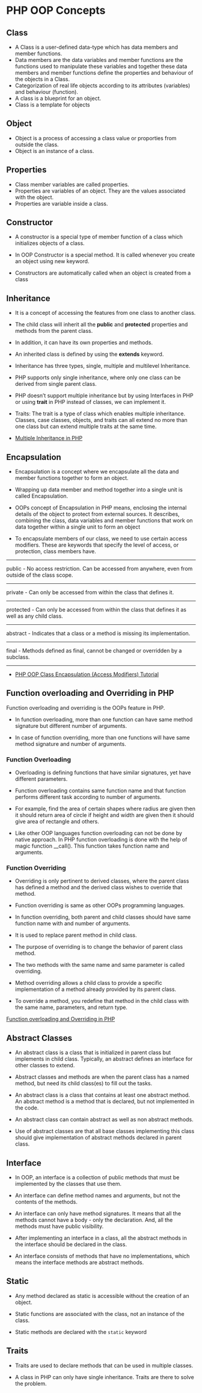 # PHP OOP Concepts 
## Class
 - A Class is a user-defined data-type which has data members and member functions.
 - Data members are the data variables and member functions are the functions used to manipulate these variables and together these data members and member functions define the properties and behaviour of the objects in a Class.
 - Categorization of real life objects according to its attributes (variables) and behaviour (function).
- A class is a blueprint for an object.  
 - Class is a template for objects


 ## Object
 - Object is a process of accessing a class value or proporties from outside the class.
 - Object is an instance of a class.

  ## Properties
  - Class member variables are called properties.
  - Properties are variables of an object. They are the values associated with the object. 
  - Properties are variable inside a class.


  ## Constructor
- A constructor is a special type of member function of a class which initializes objects of a class.

- In OOP Constructor is a special method. It is called whenever you create an object using new keyword. 

- Constructors are automatically called when an object is created from a class

## Inheritance
- It is a concept of accessing the features from one class to another class.
- The child class will inherit all the <b>public</b> and <b>protected</b> properties and methods from the parent class. 
- In addition, it can have its own properties and methods.

- An inherited class is defined by using the <b>extends</b> keyword.
- Inheritance has three types, single, multiple and multilevel Inheritance.
- PHP supports only single inheritance, where only one class can be derived from single parent class.

- PHP doesn’t support multiple inheritance but by using Interfaces in PHP or using  <b>trait</b> in PHP instead of classes, we can implement it.

- Traits: The trait is a type of class which enables multiple inheritance. Classes, case classes, objects, and traits can all extend no more than one class but can extend multiple traits at the same time.

- [Multiple Inheritance in PHP](https://www.geeksforgeeks.org/multiple-inheritance-in-php/)



## Encapsulation

- Encapsulation is a concept where we encapsulate all the data and member functions together to form an object.
- Wrapping up data member and method together into a single unit is called Encapsulation.

- OOPs concept of Encapsulation in PHP means, enclosing the internal details of the object to protect from external sources. It describes, combining the class, data variables and member functions that work on data together within a single unit to form an object

- To encapsulate members of our class, we need to use certain access modifiers. These are keywords that specify the level of access, or protection, class members have.
<hr>
public  - No access restriction. Can be accessed from anywhere, even from outside of the class scope.
<hr>
private	- Can only be accessed from within the class that defines it.
<hr>
protected	- Can only be accessed from within the class that defines it as well as any child class.
<hr>
abstract - Indicates that a class or a method is missing its implementation.
<hr>
final -	Methods defined as final, cannot be changed or overridden by a subclass.
<hr>

- [PHP OOP Class Encapsulation (Access Modifiers) Tutorial](https://www.koderhq.com/tutorial/php/oop-encapsulation/)


## Function overloading and Overriding in PHP

Function overloading and overriding is the OOPs feature in PHP. 
- In function overloading, more than one function can have same method signature but different number of arguments.

- In case of function overriding, more than one functions will have same method signature and number of arguments. 

### Function Overloading
- Overloading is defining functions that have similar signatures, yet have different parameters.
- Function overloading contains same function name and that function performs different task according to number of arguments. 
- For example, find the area of certain shapes where radius are given then it should return area of circle if height and width are given then it should give area of rectangle and others.

- Like other OOP languages function overloading can not be done by native approach. In PHP function overloading is done with the help of magic function __call(). This function takes function name and arguments. 


### Function Overriding
- Overriding is only pertinent to derived classes, where the parent class has defined a method and the derived class wishes to override that method.

- Function overriding is same as other OOPs programming languages. 

- In function overriding, both parent and child classes should have same function name with and number of arguments. 

- It is used to replace parent method in child class. 

- The purpose of overriding is to change the behavior of parent class method. 

- The two methods with the same name and same parameter is called overriding.

- Method overriding allows a child class to provide a specific implementation of a method already provided by its parent class.

- To override a method, you redefine that method in the child class with the same name, parameters, and return type.

[Function overloading and Overriding in PHP](https://www.geeksforgeeks.org/function-overloading-and-overriding-in-php/)


## Abstract Classes

- An abstract class is a class that is initialized in parent class but implements in child class. Typically, an abstract defines an interface for other classes to extend.

- Abstract classes and methods are when the parent class has a named method, but need its child class(es) to fill out the tasks.

- An abstract class is a class that contains at least one abstract method. An abstract method is a method that is declared, but not implemented in the code.

-  An abstract class can contain abstract as well as non abstract methods.

-  Use of abstract classes are that all base classes implementing this class should give implementation of abstract methods declared in parent class.

## Interface

- In OOP, an interface is a collection of public methods that must be implemented by the classes that use them.

- An interface can define method names and arguments, but not the contents of the methods.

- An interface can only have method signatures. It means that all the methods cannot have a body - only the declaration. And, all the methods must have public visibility.

- After implementing an interface in a class, all the abstract methods in the interface should be declared in the class.

- An interface consists of methods that have no implementations, which means the interface methods are abstract methods.


## Static

- Any method declared as static is accessible without the creation of an object.

- Static functions are associated with the class, not an instance of the class. 

- Static methods are declared with the `static` keyword


## Traits

- Traits are used to declare methods that can be used in multiple classes. 

- A class in PHP can only have single inheritance. Traits are there to solve the problem.